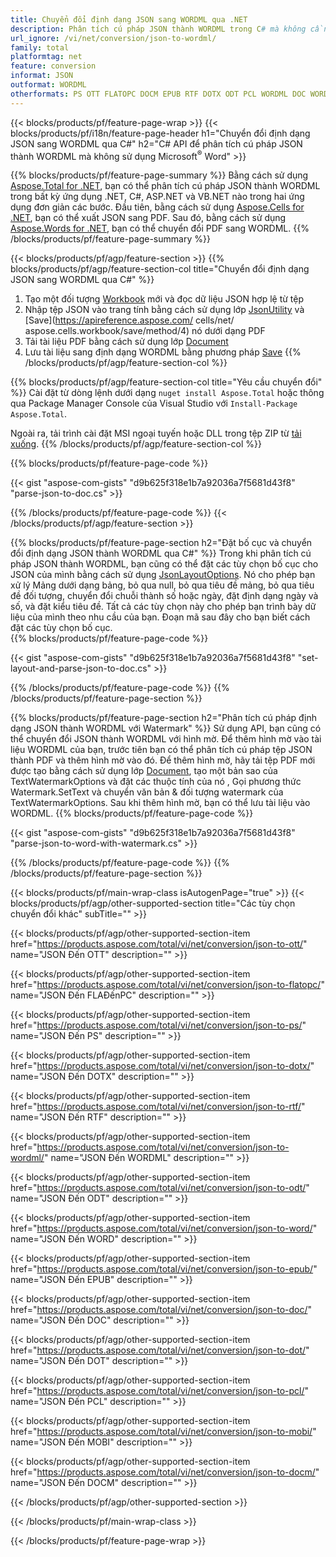 ```yaml
---
title: Chuyển đổi định dạng JSON sang WORDML qua .NET
description: Phân tích cú pháp JSON thành WORDML trong C# mà không cần sử dụng Microsoft Word
url_ignore: /vi/net/conversion/json-to-wordml/
family: total
platformtag: net
feature: conversion
informat: JSON
outformat: WORDML
otherformats: PS OTT FLATOPC DOCM EPUB RTF DOTX ODT PCL WORDML DOC WORD DOT MOBI
---
```

{{< blocks/products/pf/feature-page-wrap >}}
{{< blocks/products/pf/i18n/feature-page-header h1="Chuyển đổi định dạng JSON sang WORDML qua C#" h2="C# API để phân tích cú pháp JSON thành WORDML mà không sử dụng Microsoft<sup>&reg;</sup> Word" >}}

{{% blocks/products/pf/feature-page-summary %}}
Bằng cách sử dụng [Aspose.Total for .NET](https://products.aspose.com/total/net/), bạn có thể phân tích cú pháp JSON thành WORDML trong bất kỳ ứng dụng .NET, C#, ASP.NET và VB.NET nào trong hai ứng dụng đơn giản các bước. Đầu tiên, bằng cách sử dụng [Aspose.Cells for .NET](https://products.aspose.com/cells/net/), bạn có thể xuất JSON sang PDF. Sau đó, bằng cách sử dụng [Aspose.Words for .NET](https://products.aspose.com/words/net/), bạn có thể chuyển đổi PDF sang WORDML.
{{% /blocks/products/pf/feature-page-summary  %}}

{{< blocks/products/pf/agp/feature-section >}}
{{% blocks/products/pf/agp/feature-section-col title="Chuyển đổi định dạng JSON sang WORDML qua C#" %}}
1. Tạo một đối tượng [Workbook](https://apireference.aspose.com/cells/net/aspose.cells/workbook) mới và đọc dữ liệu JSON hợp lệ từ tệp
2. Nhập tệp JSON vào trang tính bằng cách sử dụng lớp [JsonUtility](https://apireference.aspose.com/cells/net/aspose.cells.utility/jsonutility) và [Save](https://apireference.aspose.com/ cells/net/ aspose.cells.workbook/save/method/4) nó dưới dạng PDF
3. Tải tài liệu PDF bằng cách sử dụng lớp [Document](https://apireference.aspose.com/words/net/aspose.words/document)
4. Lưu tài liệu sang định dạng WORDML bằng phương pháp [Save](https://apireference.aspose.com/words/net/aspose.words.document/save/methods/3)
{{% /blocks/products/pf/agp/feature-section-col %}}

{{% blocks/products/pf/agp/feature-section-col title="Yêu cầu chuyển đổi" %}}
Cài đặt từ dòng lệnh dưới dạng ```nuget install Aspose.Total``` hoặc thông qua Package Manager Console của Visual Studio với ```Install-Package Aspose.Total```.

Ngoài ra, tải trình cài đặt MSI ngoại tuyến hoặc DLL trong tệp ZIP từ [tải xuống](https://downloads.aspose.com/total/net).
{{% /blocks/products/pf/agp/feature-section-col %}}

{{% blocks/products/pf/feature-page-code %}}

{{< gist "aspose-com-gists" "d9b625f318e1b7a92036a7f5681d43f8" "parse-json-to-doc.cs" >}}


{{% /blocks/products/pf/feature-page-code %}}
{{< /blocks/products/pf/agp/feature-section >}}

{{% blocks/products/pf/feature-page-section  h2="Đặt bố cục và chuyển đổi định dạng JSON thành WORDML qua C#" %}}
Trong khi phân tích cú pháp JSON thành WORDML, bạn cũng có thể đặt các tùy chọn bố cục cho JSON của mình bằng cách sử dụng [JsonLayoutOptions](https://apireference.aspose.com/cells/net/aspose.cells.utility/jsonlayoutoptions). Nó cho phép bạn xử lý Mảng dưới dạng bảng, bỏ qua null, bỏ qua tiêu đề mảng, bỏ qua tiêu đề đối tượng, chuyển đổi chuỗi thành số hoặc ngày, đặt định dạng ngày và số, và đặt kiểu tiêu đề. Tất cả các tùy chọn này cho phép bạn trình bày dữ liệu của mình theo nhu cầu của bạn. Đoạn mã sau đây cho bạn biết cách đặt các tùy chọn bố cục.  
{{% blocks/products/pf/feature-page-code %}}

{{< gist "aspose-com-gists" "d9b625f318e1b7a92036a7f5681d43f8" "set-layout-and-parse-json-to-doc.cs" >}}

{{% /blocks/products/pf/feature-page-code  %}}
{{% /blocks/products/pf/feature-page-section %}}

{{% blocks/products/pf/feature-page-section  h2="Phân tích cú pháp định dạng JSON thành WORDML với Watermark" %}}
Sử dụng API, bạn cũng có thể chuyển đổi JSON thành WORDML với hình mờ. Để thêm hình mờ vào tài liệu WORDML của bạn, trước tiên bạn có thể phân tích cú pháp tệp JSON thành PDF và thêm hình mờ vào đó. Để thêm hình mờ, hãy tải tệp PDF mới được tạo bằng cách sử dụng lớp [Document](https://apireference.aspose.com/words/net/aspose.words/document), tạo một bản sao của TextWatermarkOptions và đặt các thuộc tính của nó , Gọi phương thức Watermark.SetText và chuyển văn bản & đối tượng watermark của TextWatermarkOptions. Sau khi thêm hình mờ, bạn có thể lưu tài liệu vào WORDML. 
{{% blocks/products/pf/feature-page-code %}}

{{< gist "aspose-com-gists" "d9b625f318e1b7a92036a7f5681d43f8" "parse-json-to-word-with-watermark.cs" >}}

{{% /blocks/products/pf/feature-page-code  %}}
{{% /blocks/products/pf/feature-page-section %}}

{{< blocks/products/pf/main-wrap-class isAutogenPage="true" >}}
{{< blocks/products/pf/agp/other-supported-section title="Các tùy chọn chuyển đổi khác" subTitle="" >}}

{{< blocks/products/pf/agp/other-supported-section-item href="https://products.aspose.com/total/vi/net/conversion/json-to-ott/" name="JSON Đến OTT" description="" >}}

{{< blocks/products/pf/agp/other-supported-section-item href="https://products.aspose.com/total/vi/net/conversion/json-to-flatopc/" name="JSON Đến FLAĐếnPC" description="" >}}

{{< blocks/products/pf/agp/other-supported-section-item href="https://products.aspose.com/total/vi/net/conversion/json-to-ps/" name="JSON Đến PS" description="" >}}

{{< blocks/products/pf/agp/other-supported-section-item href="https://products.aspose.com/total/vi/net/conversion/json-to-dotx/" name="JSON Đến DOTX" description="" >}}

{{< blocks/products/pf/agp/other-supported-section-item href="https://products.aspose.com/total/vi/net/conversion/json-to-rtf/" name="JSON Đến RTF" description="" >}}

{{< blocks/products/pf/agp/other-supported-section-item href="https://products.aspose.com/total/vi/net/conversion/json-to-wordml/" name="JSON Đến WORDML" description="" >}}

{{< blocks/products/pf/agp/other-supported-section-item href="https://products.aspose.com/total/vi/net/conversion/json-to-odt/" name="JSON Đến ODT" description="" >}}

{{< blocks/products/pf/agp/other-supported-section-item href="https://products.aspose.com/total/vi/net/conversion/json-to-word/" name="JSON Đến WORD" description="" >}}

{{< blocks/products/pf/agp/other-supported-section-item href="https://products.aspose.com/total/vi/net/conversion/json-to-epub/" name="JSON Đến EPUB" description="" >}}

{{< blocks/products/pf/agp/other-supported-section-item href="https://products.aspose.com/total/vi/net/conversion/json-to-doc/" name="JSON Đến DOC" description="" >}}

{{< blocks/products/pf/agp/other-supported-section-item href="https://products.aspose.com/total/vi/net/conversion/json-to-dot/" name="JSON Đến DOT" description="" >}}

{{< blocks/products/pf/agp/other-supported-section-item href="https://products.aspose.com/total/vi/net/conversion/json-to-pcl/" name="JSON Đến PCL" description="" >}}

{{< blocks/products/pf/agp/other-supported-section-item href="https://products.aspose.com/total/vi/net/conversion/json-to-mobi/" name="JSON Đến MOBI" description="" >}}

{{< blocks/products/pf/agp/other-supported-section-item href="https://products.aspose.com/total/vi/net/conversion/json-to-docm/" name="JSON Đến DOCM" description="" >}}



{{< /blocks/products/pf/agp/other-supported-section >}}

{{< /blocks/products/pf/main-wrap-class >}}

{{< /blocks/products/pf/feature-page-wrap >}}